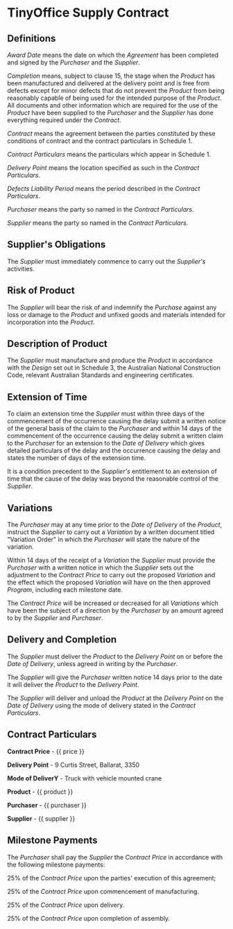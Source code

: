 # TinyOffice Supply Contract

## Definitions

*Award Date* means the date on which the *Agreement* has been completed and signed by the *Purchaser* and the *Supplier*.

*Completion* means, subject to clause 15, the stage when the *Product* has been manufactured and delivered at the delivery point and is free from defects except for minor defects that do not prevent the *Product* from being reasonably capable of being used for the intended purpose of the *Product*. All documents and other information which are required for the use of the *Product* have been supplied to the *Purchaser* and the *Supplier* has done everything required under the *Contract*.

*Contract* means the agreement between the parties constituted by these conditions of contract and the contract particulars in Schedule 1.

*Contract Particulars* means the particulars which appear in Schedule 1.

*Delivery Point* means the location specified as such in the *Contract Particulars*.

*Defects Liability Period* means the period described in the *Contract Particulars*.

*Purchaser* means the party so named in the *Contract Particulars*.

*Supplier* means the party so named in the *Contract Particulars*.

## Supplier's Obligations

The *Supplier* must immediately commence to carry out the *Supplier's* activities.

## Risk of Product

The *Supplier* will bear the risk of and indemnify the *Purchase* against any loss or damage to the *Product* and unfixed goods and materials intended for incorporation into the *Product*.

## Description of Product

The *Supplier* must manufacture and produce the *Product* in accordance with the *Design* set out in Schedule 3, the Australian National Construction Code, relevant Australian Standards and engineering certificates.

## Extension of Time

To claim an extension time the *Supplier* must within three days of the commencement of the occurrence causing the delay submit a written notice of the general basis of the claim to the *Purchaser* and within 14 days of the commencement of the occurrence causing the delay submit a written claim to the *Purchaser* for an extension to the *Date of Delivery* which gives detailed particulars of the delay and the occurrence causing the delay and states the number of days of the extension time.

It is a condition precedent to the *Supplier's* entitlement to an extension of time that the cause of the delay was beyond the reasonable control of the *Supplier*.

## Variations

The *Purchaser* may at any time prior to the *Date of Delivery* of the *Product*, instruct the *Supplier* to carry out a *Variation* by a written document titled "Variation Order" in which the *Purchaser* will state the nature of the variation.

Within 14 days of the receipt of a *Variation* the *Supplier* must provide the *Purchaser* with a written notice in which the *Supplier* sets out the adjustment to the *Contract Price* to carry out the proposed *Variation* and the effect which the proposed *Variation* will have on the then approved *Program*, including each milestone date.

The *Contract Price* will be increased or decreased for all *Variations* which have been the subject of a direction by the *Purchaser* by an amount agreed to by the *Supplier* and *Purchaser*.

## Delivery and Completion

The *Supplier* must deliver the *Product* to the *Delivery Point* on or before the *Date of Delivery*, unless agreed in writing by the *Purchaser*.

The *Supplier* will give the *Purchaser* written notice 14 days prior to the date it will deliver the *Product* to the *Delivery Point*.

The *Supplier* will deliver and unload the *Product* at the *Delivery Point* on the *Date of Delivery* using the mode of delivery stated in the *Contract Particulars*.

## Contract Particulars

**Contract Price** - {{ price }}

**Delivery Point** - 9 Curtis Street, Ballarat, 3350

**Mode of DeliverY** - Truck with vehicle mounted crane

**Product** - {{ product }}

**Purchaser** - {{ purchaser }}

**Supplier** - {{ supplier }}

## Milestone Payments

The *Purchaser* shall pay the *Supplier* the *Contract Price* in accordance with the following milestone payments:

25% of the *Contract Price* upon the parties' execution of this agreement;

25% of the *Contract Price* upon commencement of manufacturing.

25% of the *Contract Price* upon delivery.

25% of the *Contract Price* upon completion of assembly.